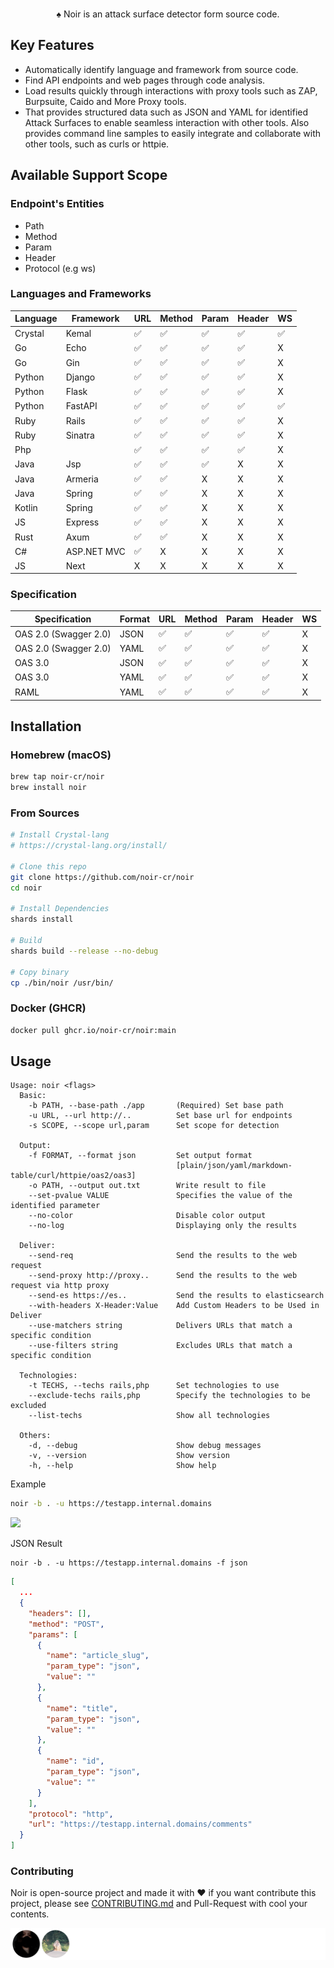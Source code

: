 <div align="center">
  <img src="https://github.com/hahwul/noir/assets/13212227/d4e3d075-9cb0-4ca2-b577-958bfab6ca59" alt="" width="600px;">
  <p>♠️ Noir is an attack surface detector form source code.</p>
</div>

## Key Features
- Automatically identify language and framework from source code.
- Find API endpoints and web pages through code analysis.
- Load results quickly through interactions with proxy tools such as ZAP, Burpsuite, Caido and More Proxy tools.
- That provides structured data such as JSON and YAML for identified Attack Surfaces to enable seamless interaction with other tools. Also provides command line samples to easily integrate and collaborate with other tools, such as curls or httpie.

## Available Support Scope
### Endpoint's Entities
- Path
- Method
- Param
- Header
- Protocol (e.g ws)

### Languages and Frameworks

| Language | Framework       | URL | Method | Param | Header | WS |
|----------|-----------------|-----|--------|-------|--------|----|
| Crystal  | Kemal           | ✅  | ✅     | ✅    | ✅     | ✅ |
| Go       | Echo            | ✅  | ✅     | ✅    | ✅     | X  |
| Go       | Gin             | ✅  | ✅     | ✅    | ✅     | X  |
| Python   | Django          | ✅  | ✅     | ✅    | ✅     | X  |
| Python   | Flask           | ✅  | ✅     | ✅    | ✅     | X  |
| Python   | FastAPI         | ✅  | ✅     | ✅    | ✅     | ✅ |
| Ruby     | Rails           | ✅  | ✅     | ✅    | ✅     | X  |
| Ruby     | Sinatra         | ✅  | ✅     | ✅    | ✅     | X  |
| Php      |                 | ✅  | ✅     | ✅    | ✅     | X  |
| Java     | Jsp             | ✅  | ✅     | ✅    | X      | X  |
| Java     | Armeria         | ✅  | ✅     | X     | X      | X  |
| Java     | Spring          | ✅  | ✅     | X     | X      | X  |
| Kotlin   | Spring          | ✅  | ✅     | X     | X      | X  |
| JS       | Express         | ✅  | ✅     | X     | X      | X  |
| Rust     | Axum            | ✅  | ✅     | X     | X      | X  |
| C#       | ASP.NET MVC     | ✅  | X      | X     | X      | X  |
| JS       | Next            | X   | X      | X     | X      | X  |


### Specification

| Specification          | Format  | URL | Method | Param | Header | WS |
|------------------------|---------|-----|--------|-------|--------|----|
| OAS 2.0 (Swagger 2.0)  | JSON    | ✅  | ✅     | ✅    | ✅     | X  |
| OAS 2.0 (Swagger 2.0)  | YAML    | ✅  | ✅     | ✅    | ✅     | X  |
| OAS 3.0                | JSON    | ✅  | ✅     | ✅    | ✅     | X  |
| OAS 3.0                | YAML    | ✅  | ✅     | ✅    | ✅     | X  |
| RAML                   | YAML    | ✅  | ✅     | ✅    | ✅     | X  |

## Installation
### Homebrew (macOS)
```bash
brew tap noir-cr/noir
brew install noir
```

### From Sources
```bash
# Install Crystal-lang
# https://crystal-lang.org/install/

# Clone this repo
git clone https://github.com/noir-cr/noir
cd noir

# Install Dependencies
shards install

# Build
shards build --release --no-debug

# Copy binary
cp ./bin/noir /usr/bin/
```

### Docker (GHCR)
```bash
docker pull ghcr.io/noir-cr/noir:main
```

## Usage
```
Usage: noir <flags>
  Basic:
    -b PATH, --base-path ./app       (Required) Set base path
    -u URL, --url http://..          Set base url for endpoints
    -s SCOPE, --scope url,param      Set scope for detection

  Output:
    -f FORMAT, --format json         Set output format
                                     [plain/json/yaml/markdown-table/curl/httpie/oas2/oas3]
    -o PATH, --output out.txt        Write result to file
    --set-pvalue VALUE               Specifies the value of the identified parameter
    --no-color                       Disable color output
    --no-log                         Displaying only the results

  Deliver:
    --send-req                       Send the results to the web request
    --send-proxy http://proxy..      Send the results to the web request via http proxy
    --send-es https://es..           Send the results to elasticsearch
    --with-headers X-Header:Value    Add Custom Headers to be Used in Deliver
    --use-matchers string            Delivers URLs that match a specific condition
    --use-filters string             Excludes URLs that match a specific condition

  Technologies:
    -t TECHS, --techs rails,php      Set technologies to use
    --exclude-techs rails,php        Specify the technologies to be excluded
    --list-techs                     Show all technologies

  Others:
    -d, --debug                      Show debug messages
    -v, --version                    Show version
    -h, --help                       Show help
```

Example
```bash
noir -b . -u https://testapp.internal.domains
```

![](https://github.com/hahwul/noir/assets/13212227/68fb1b3a-dc57-4480-b8cf-e42f452e6706)

JSON Result
```
noir -b . -u https://testapp.internal.domains -f json
```
```json
[
  ...
  {
    "headers": [],
    "method": "POST",
    "params": [
      {
        "name": "article_slug",
        "param_type": "json",
        "value": ""
      },
      {
        "name": "title",
        "param_type": "json",
        "value": ""
      },
      {
        "name": "id",
        "param_type": "json",
        "value": ""
      }
    ],
    "protocol": "http",
    "url": "https://testapp.internal.domains/comments"
  }
]
```

### Contributing
Noir is open-source project and made it with ❤️ 
if you want contribute this project, please see [CONTRIBUTING.md](./CONTRIBUTING.md) and Pull-Request with cool your contents.

![](./CONTRIBUTORS.svg)
